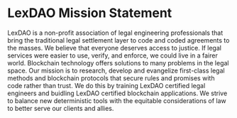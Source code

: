 # LexDAO Mission Statement 

LexDAO is a non-profit association of legal engineering professionals that bring the traditional legal settlement layer to code and coded agreements to the masses. We believe that everyone deserves access to justice. If legal services were easier to use, verify, and enforce, we could live in a fairer world. Blockchain technology offers solutions to many problems in the legal space. Our mission is to research, develop and evangelize first-class legal methods and blockchain protocols that secure rules and promises with code rather than trust. We do this by training LexDAO certified legal engineers and buidling LexDAO certified blockchain applications. We strive to balance new deterministic tools with the equitable considerations of law to better serve our clients and allies.
